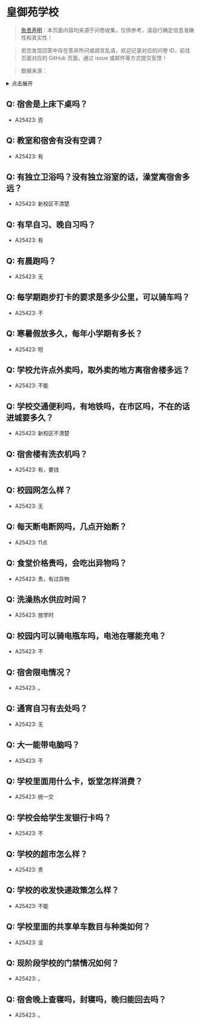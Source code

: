 # 皇御苑学校

> [免责声明](https://colleges.chat/#_3)：本页面内容均来源于问卷收集，仅供参考，请自行确定信息准确性和真实性！

> 若您发现回答中存在答非所问或胡言乱语，欢迎记录对应的问卷 ID，前往页面对应的 GitHub 页面，通过 issue 或邮件等方式提交反馈！

> 数据来源：

<details><summary>点击展开</summary>
<ul>
<li>A25423: 匿名 (2024 年 06 月)</li>
</ul>
</details>

## Q: 宿舍是上床下桌吗？

- A25423: 否

## Q: 教室和宿舍有没有空调？

- A25423: 有

## Q: 有独立卫浴吗？没有独立浴室的话，澡堂离宿舍多远？

- A25423: 新校区不清楚

## Q: 有早自习、晚自习吗？

- A25423: 有

## Q: 有晨跑吗？

- A25423: 无

## Q: 每学期跑步打卡的要求是多少公里，可以骑车吗？

- A25423: 不

## Q: 寒暑假放多久，每年小学期有多长？

- A25423: 短

## Q: 学校允许点外卖吗，取外卖的地方离宿舍楼多远？

- A25423: 不能

## Q: 学校交通便利吗，有地铁吗，在市区吗，不在的话进城要多久？

- A25423: 新校区不清楚

## Q: 宿舍楼有洗衣机吗？

- A25423: 有，要钱

## Q: 校园网怎么样？

- A25423: 无

## Q: 每天断电断网吗，几点开始断？

- A25423: 11点

## Q: 食堂价格贵吗，会吃出异物吗？

- A25423: 贵，有过异物

## Q: 洗澡热水供应时间？

- A25423: 放学时

## Q: 校园内可以骑电瓶车吗，电池在哪能充电？

- A25423: 不

## Q: 宿舍限电情况？

- A25423: 。

## Q: 通宵自习有去处吗？

- A25423: 无

## Q: 大一能带电脑吗？

- A25423: 不

## Q: 学校里面用什么卡，饭堂怎样消费？

- A25423: 统一交

## Q: 学校会给学生发银行卡吗？

- A25423: 不

## Q: 学校的超市怎么样？

- A25423: 贵

## Q: 学校的收发快递政策怎么样？

- A25423: 不能

## Q: 学校里面的共享单车数目与种类如何？

- A25423: 没

## Q: 现阶段学校的门禁情况如何？

- A25423: 。

## Q: 宿舍晚上查寝吗，封寝吗，晚归能回去吗？

- A25423: 。

